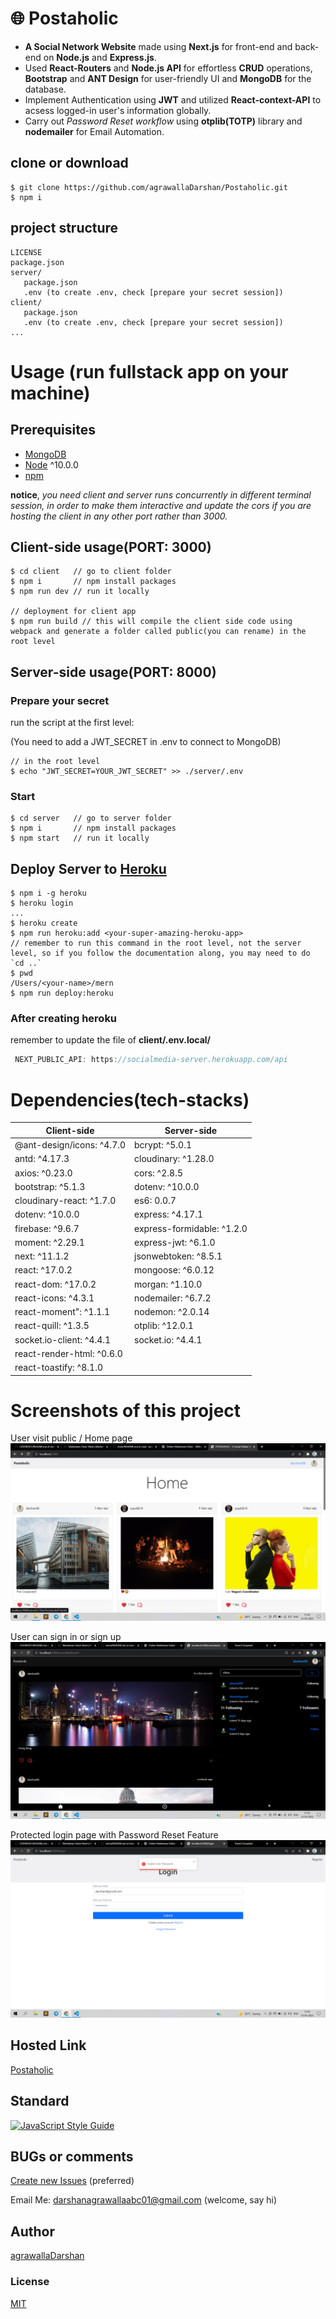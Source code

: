 # 🌐 Postaholic
- **A Social Network Website** made using **Next.js** for front-end and back-end on **Node.js** and **Express.js**.
- Used **React-Routers** and **Node.js API** for effortless **CRUD** operations, **Bootstrap** and **ANT Design** for user-friendly UI and **MongoDB** for the database.
- Implement Authentication using **JWT** and utilized **React-context-API** to acsess logged-in user's information globally.
- Carry out *Password Reset workflow* using **otplib(TOTP)** library and **nodemailer** for Email Automation.

## clone or download
```terminal
$ git clone https://github.com/agrawallaDarshan/Postaholic.git
$ npm i
```

## project structure
```terminal
LICENSE
package.json
server/
   package.json
   .env (to create .env, check [prepare your secret session])
client/
   package.json
   .env (to create .env, check [prepare your secret session])
...
```

# Usage (run fullstack app on your machine)

## Prerequisites
- [MongoDB](https://gist.github.com/nrollr/9f523ae17ecdbb50311980503409aeb3)
- [Node](https://nodejs.org/en/download/) ^10.0.0
- [npm](https://nodejs.org/en/download/package-manager/)

**notice**, *you need client and server runs concurrently in different terminal session, in order to make them interactive and update the cors if you are hosting the client in any other port rather than 3000.*

## Client-side usage(PORT: 3000)
```terminal
$ cd client   // go to client folder
$ npm i       // npm install packages
$ npm run dev // run it locally

// deployment for client app
$ npm run build // this will compile the client side code using webpack and generate a folder called public(you can rename) in the root level
```

## Server-side usage(PORT: 8000)

### Prepare your secret

run the script at the first level:

(You need to add a JWT_SECRET in .env to connect to MongoDB)

```terminal
// in the root level
$ echo "JWT_SECRET=YOUR_JWT_SECRET" >> ./server/.env
```

### Start

```terminal
$ cd server   // go to server folder
$ npm i       // npm install packages
$ npm start   // run it locally
```

## Deploy Server to [Heroku](https://dashboard.heroku.com/)
```terminal
$ npm i -g heroku
$ heroku login
...
$ heroku create
$ npm run heroku:add <your-super-amazing-heroku-app>
// remember to run this command in the root level, not the server level, so if you follow the documentation along, you may need to do `cd ..`
$ pwd
/Users/<your-name>/mern
$ npm run deploy:heroku
```

### After creating heroku

remember to update the file of **client/.env.local/**
```javascript
 NEXT_PUBLIC_API: https://socialmedia-server.herokuapp.com/api
```

# Dependencies(tech-stacks)
Client-side | Server-side
--- | ---
@ant-design/icons: ^4.7.0 | bcrypt: ^5.0.1  
antd: ^4.17.3 | cloudinary: ^1.28.0
axios: ^0.23.0 | cors: ^2.8.5 
bootstrap: ^5.1.3 | dotenv: ^10.0.0
cloudinary-react: ^1.7.0 | es6: 0.0.7 
dotenv: ^10.0.0 | express: ^4.17.1
firebase: ^9.6.7 | express-formidable: ^1.2.0 
moment: ^2.29.1 | express-jwt: ^6.1.0
next: ^11.1.2 | jsonwebtoken: ^8.5.1 
react: ^17.0.2 | mongoose: ^6.0.12
react-dom: ^17.0.2 | morgan: ^1.10.0 
react-icons: ^4.3.1 | nodemailer: ^6.7.2
react-moment": ^1.1.1 | nodemon: ^2.0.14 
react-quill: ^1.3.5 | otplib: ^12.0.1
socket.io-client: ^4.4.1 | socket.io: ^4.4.1
react-render-html: ^0.6.0 |
react-toastify: ^8.1.0 |

# Screenshots of this project

User visit public / Home page
![User visit public / Home page](img/Postaholic_Home.png)

User can sign in or sign up
![Dashboard with dark mode](img/Postaholic_Dashboard.png)

Protected login page with Password Reset Feature
![After signing in user can go to account route](img/Login.png)

## Hosted Link

[Postaholic](https://mernstack-frontend-24efe.web.app/)

## Standard

[![JavaScript Style Guide](https://cdn.rawgit.com/standard/standard/master/badge.svg)](https://github.com/standard/standard)

## BUGs or comments

[Create new Issues](https://github.com/agrawallaDarshan/Postaholic/issues) (preferred)

Email Me: darshanagrawallaabc01@gmail.com (welcome, say hi)

## Author
[agrawallaDarshan](https://github.com/agrawallaDarshan)

### License
[MIT](https://github.com/agrawallaDarshan/Postaholic/blob/master/LICENSE)